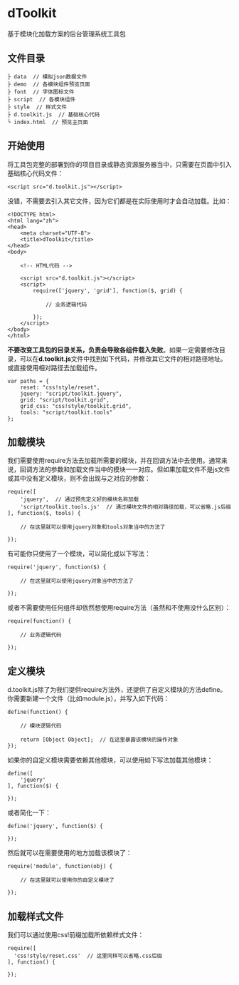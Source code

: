# dToolkit
基于模块化加载方案的后台管理系统工具包

## 文件目录
```
├ data  // 模拟json数据文件
├ demo  // 各模块组件预览页面
├ font  // 字体图标文件
├ script  // 各模块组件
├ style  // 样式文件
├ d.toolkit.js  // 基础核心代码
└ index.html  // 预览主页面
```

## 开始使用
将工具包完整的部署到你的项目目录或静态资源服务器当中，只需要在页面中引入基础核心代码文件：
```
<script src="d.toolkit.js"></script>
```
没错，不需要去引入其它文件，因为它们都是在实际使用时才会自动加载。比如：
```
<!DOCTYPE html>
<html lang="zh">
<head>
    <meta charset="UTF-8">
    <title>dToolkit</title>
</head>
<body>

    <!-- HTML代码 -->

    <script src="d.toolkit.js"></script>
    <script>
        require(['jquery', 'grid'], function($, grid) {
        
            // 业务逻辑代码
            
        });
    </script>
</body>
</html>
```
**不要改变工具包的目录关系，负责会导致各组件载入失败**。如果一定需要修改目录，可以在**d.toolkit.js**文件中找到如下代码，并修改其它文件的相对路径地址。或直接使用相对路径去加载组件。
```
var paths = {
    reset: "css!style/reset",
    jquery: "script/toolkit.jquery",
    grid: "script/toolkit.grid",
    grid_css: "css!style/toolkit.grid",
    tools: "script/toolkit.tools"
};
```

## 加载模块
我们需要使用require方法去加载所需要的模块，并在回调方法中去使用。通常来说，回调方法的参数和加载文件当中的模块一一对应。但如果加载文件不是js文件或其中没有定义模块，则不会出现与之对应的参数：
```
require([
    'jquery',  // 通过预先定义好的模块名称加载
    'script/toolkit.tools.js'  // 通过模块文件的相对路径加载，可以省略.js后缀
], function($, tools) {

    // 在这里就可以使用jquery对象和tools对象当中的方法了

});
```
有可能你只使用了一个模块，可以简化成以下写法：
```
require('jquery', function($) {

    // 在这里就可以使用jquery对象当中的方法了

});
```
或者不需要使用任何组件却依然想使用require方法（虽然和不使用没什么区别）：
```
require(function() {

    // 业务逻辑代码

});
```

## 定义模块
d.toolkit.js除了为我们提供require方法外，还提供了自定义模块的方法define。你需要新建一个文件（比如module.js），并写入如下代码：
```
define(function() {

    // 模块逻辑代码

    return [Object Object];  // 在这里暴露该模块的操作对象
});
```
如果你的自定义模块需要依赖其他模块，可以使用如下写法加载其他模块：
```
define([
    'jquery'
], function($) {

});
```
或者简化一下：
```
define('jquery', function($) {

});
```
然后就可以在需要使用的地方加载该模块了：
```
require('module', function(obj) {

    // 在这里就可以使用你的自定义模块了

});
```

## 加载样式文件
我们可以通过使用css!前缀加载所依赖样式文件：
```
require([
  'css!style/reset.css'  // 这里同样可以省略.css后缀
], function() {

});
```
